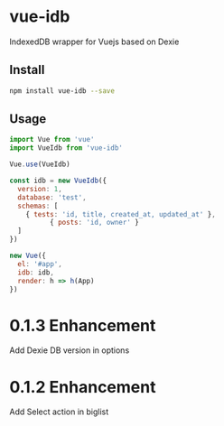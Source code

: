 # vue-idb

IndexedDB wrapper for Vuejs based on Dexie

## Install

  ``` bash
  npm install vue-idb --save
  ```
## Usage

  ``` js
  import Vue from 'vue'
  import VueIdb from 'vue-idb'

  Vue.use(VueIdb)

  const idb = new VueIdb({
    version: 1,
    database: 'test',
    schemas: [
      { tests: 'id, title, created_at, updated_at' },
			{ posts: 'id, owner' }
    ]
  })

  new Vue({
    el: '#app',
    idb: idb,
    render: h => h(App)
  })
  ```
  
# 0.1.3 Enhancement
  Add Dexie DB version in options

# 0.1.2 Enhancement
  Add Select action in biglist
